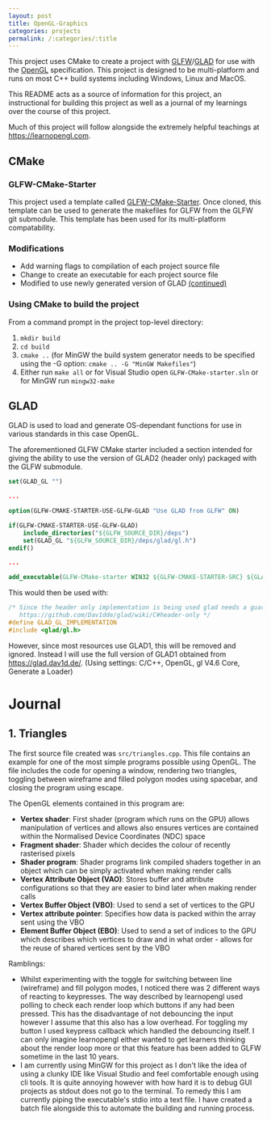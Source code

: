 ```yaml
---
layout: post
title: OpenGL-Graphics
categories: projects
permalink: /:categories/:title
---
```


This project uses CMake to create a project with [GLFW](https://www.glfw.org/)/[GLAD](https://github.com/Dav1dde/glad) for use with the [OpenGL](https://www.opengl.org/) specification. This project is designed to be multi-platform and runs on most C++ build systems including Windows, Linux and MacOS.

This README acts as a source of information for this project, an instructional for building this project as well as a journal of my learnings over the course of this project.

Much of this project will follow alongside the extremely helpful teachings at https://learnopengl.com.

## CMake

### GLFW-CMake-Starter

This project used a template called [GLFW-CMake-Starter](https://github.com/juliettef/GLFW-CMake-starter). Once cloned, this template can be used to generate the makefiles for GLFW from the GLFW git submodule. This template has been used for its multi-platform compatability.

### Modifications

- Add warning flags to compilation of each project source file
- Change to create an executable for each project source file
- Modified to use newly generated version of GLAD [(continued)](#glad)

### Using CMake to build the project

From a command prompt in the project top-level directory:
1. `mkdir build`
1. `cd build`
1. `cmake ..` (for MinGW the build system generator needs to be specified using the -G option: `cmake .. -G "MinGW Makefiles"`)
1. Either run `make all` or for Visual Studio open `GLFW-CMake-starter.sln` or for MinGW run `mingw32-make`

## GLAD

GLAD is used to load and generate OS-dependant functions for use in various standards in this case OpenGL.

The aforementioned GLFW CMake starter included a section intended for giving the ability to use the version of GLAD2 (header only) packaged with the GLFW submodule.

```cmake
set(GLAD_GL "")

...

option(GLFW-CMAKE-STARTER-USE-GLFW-GLAD "Use GLAD from GLFW" ON)

if(GLFW-CMAKE-STARTER-USE-GLFW-GLAD)
    include_directories("${GLFW_SOURCE_DIR}/deps")
    set(GLAD_GL "${GLFW_SOURCE_DIR}/deps/glad/gl.h")
endif()

...

add_executable(GLFW-CMake-starter WIN32 ${GLFW-CMAKE-STARTER-SRC} ${GLAD_GL})
```
This would then be used with:
```c++
/* Since the header only implementation is being used glad needs a guard
   https://github.com/Dav1dde/glad/wiki/C#header-only */
#define GLAD_GL_IMPLEMENTATION
#include <glad/gl.h>
```

However, since most resources use GLAD1, this will be removed and ignored. Instead I will use the full version of GLAD1 obtained from https://glad.dav1d.de/. (Using settings: C/C++, OpenGL, gl V4.6 Core, Generate a Loader)

# Journal

## 1. Triangles

The first source file created was `src/triangles.cpp`. This file contains an example for one of the most simple programs possible using OpenGL. The file includes the code for opening a window, rendering two triangles, toggling between wireframe and filled polygon modes using spacebar, and closing the program using escape.

The OpenGL elements contained in this program are:
- **Vertex shader**: First shader (program which runs on the GPU) allows manipulation of vertices and allows also ensures vertices are contained within the Normalised Device Coordinates (NDC) space
- **Fragment shader**: Shader which decides the colour of recently rasterised pixels
- **Shader program**: Shader programs link compiled shaders together in an object which can be simply activated when making render calls
- **Vertex Attribute Object (VAO)**: Stores buffer and attribute configurations so that they are easier to bind later when making render calls
- **Vertex Buffer Object (VBO)**: Used to send a set of vertices to the GPU
- **Vertex attribute pointer**: Specifies how data is packed within the array sent using the VBO
- **Element Buffer Object (EBO)**: Used to send a set of indices to the GPU which describes which vertices to draw and in what order - allows for the reuse of shared vertices sent by the VBO

Ramblings:
- Whilst experimenting with the toggle for switching between line (wireframe) and fill polygon modes, I noticed there was 2 different ways of reacting to keypresses. The way described by learnopengl used polling to check each render loop which buttons if any had been pressed. This has the disadvantage of not debouncing the input however I assume that this also has a low overhead. For toggling my button I used keypress callback which handled the debouncing itself. I can only imagine learnopengl either wanted to get learners thinking about the render loop more or that this feature has been added to GLFW sometime in the last 10 years.
- I am currently using MinGW for this project as I don't like the idea of using a clunky IDE like Visual Studio and feel comfortable enough using cli tools. It is quite annoying however with how hard it is to debug GUI projects as stdout does not go to the terminal. To remedy this I am currently piping the executable's stdio into a text file. I have created a batch file alongside this to automate the building and running process.